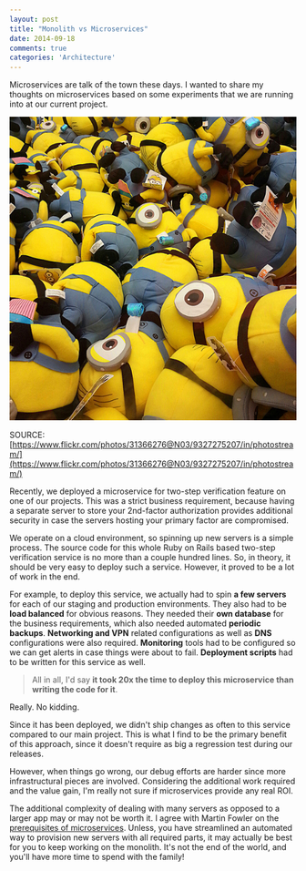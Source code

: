 ```yaml
---
layout: post
title: "Monolith vs Microservices"
date: 2014-09-18
comments: true
categories: 'Architecture'
---
```


Microservices are talk of the town these days. I wanted to share my thoughts on microservices based on some experiments that we are running into at our current project.


![minons](/images/minions.jpg)

SOURCE: [https://www.flickr.com/photos/31366276@N03/9327275207/in/photostream/](https://www.flickr.com/photos/31366276@N03/9327275207/in/photostream/)

Recently, we deployed a microservice for two-step verification feature on one of our projects. This was a strict business requirement, because having a separate server to store your 2nd-factor authorization provides additional security in case the servers hosting your primary factor are compromised.

We operate on a cloud environment, so spinning up new servers is a simple process. The source code for this whole Ruby on Rails based two-step verification service is no more than a couple hundred lines. So, in theory, it should be very easy to deploy such a service. However, it proved to be a lot of work in the end.

For example, to deploy this service, we actually had to spin __a few servers__ for each of our staging and production environments. They also had to be __load balanced__ for obvious reasons. They needed their __own database__ for the business requirements, which also needed automated __periodic backups__. __Networking and VPN__ related configurations as well as __DNS__ configurations were also required. __Monitoring__ tools had to be configured so we can get alerts in case things were about to fail. __Deployment scripts__ had to be written for this service as well.

  > All in all, I'd say __it took 20x the time to deploy this microservice than writing the code for it__.

Really. No kidding.

Since it has been deployed, we didn't ship changes as often to this service compared to our main project. This is what I find to be the primary benefit of this approach, since it doesn't require as big a regression test during our releases.

However, when things go wrong, our debug efforts are harder since more infrastructural pieces are involved. Considering the additional work required and the value gain, I'm really not sure if microservices provide any real ROI.

The additional complexity of dealing with many servers as opposed to a larger app may or may not be worth it. I agree with Martin Fowler on the [prerequisites of microservices](http://martinfowler.com/bliki/MicroservicePrerequisites.html). Unless, you have streamlined an automated way to provision new servers with all required parts, it may actually be best for you to keep working on the monolith. It's not the end of the world, and you'll have more time to spend with the family!